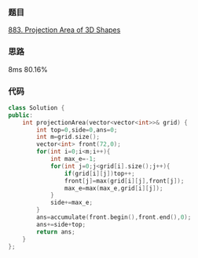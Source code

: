### 题目
[883. Projection Area of 3D Shapes](https://leetcode-cn.com/problems/projection-area-of-3d-shapes/submissions/)
### 思路
8ms 80.16%

### 代码
```c++
class Solution {
public:
    int projectionArea(vector<vector<int>>& grid) {
        int top=0,side=0,ans=0;
        int m=grid.size();
        vector<int> front(72,0);
        for(int i=0;i<m;i++){
            int max_e=-1;
            for(int j=0;j<grid[i].size();j++){
                if(grid[i][j])top++;
                front[j]=max(grid[i][j],front[j]);
                max_e=max(max_e,grid[i][j]);
            }
            side+=max_e;
        }
        ans=accumulate(front.begin(),front.end(),0);
        ans+=side+top;
        return ans;
    }
};
```
